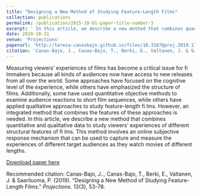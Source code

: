 ```yaml
---
title: "Designing a New Method of Studying Feature-Length Films"
collection: publications
permalink: /publication/2015-10-01-paper-title-number-3
excerpt: ' In this article, we describe a new method that combines quantitative and qualitative data to study viewers’ experiences of different structural features of films.'
date: 2020-10-21
venue: 'Projections'
paperurl: 'http://teresa-canasbajo.github.io/files/10.3167@proj.2019.130304.pdf'
citation: 'Canas-Bajo, J., Canas-Bajo, T., Berki, E., Valtanen, J. & Saariluoma, P. (2019). &quot;Designing a New Method of Studying Feature-Length Films.&quot; <i>Projections</i>. 13(3), 53-78.'
---
```

Measuring viewers’ experiences of films has become a critical issue for fi lmmakers because all kinds of audiences now have access to new
releases from all over the world. Some approaches have focused on the cognitive level of the experience, while others have emphasized the structure
of films. Additionally, some have used quantitative objective methods to examine audience reactions to short film sequences, while others have applied
qualitative approaches to study feature-length fi lms. However, an integrated method that combines the features of these approaches is needed. In this article, we describe a new method that combines quantitative and qualitative data to study viewers’ experiences of different structural features of fi lms. This
method involves an online subjective response mechanism that can be used to capture and measure the experiences of different target audiences as they
watch movies of different lengths.

[Download paper here](http://teresa-canasbajo.github.io/files/10.3167@proj.2019.130304.pdf)

Recommended citation: Canas-Bajo, J.., Canas-Bajo, T., Berki, E., Valtanen, J. & Saariluoma, P. (2019). &quot;Designing a New Method of Studying Feature-Length Films.&quot; <i>Projections</i>. 13(3), 53-78.
